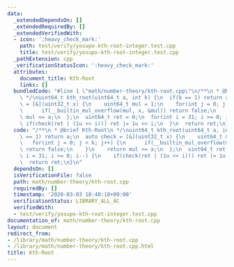 ```yaml
---
data:
  _extendedDependsOn: []
  _extendedRequiredBy: []
  _extendedVerifiedWith:
  - icon: ':heavy_check_mark:'
    path: test/verify/yosupo-kth-root-integer.test.cpp
    title: test/verify/yosupo-kth-root-integer.test.cpp
  _pathExtension: cpp
  _verificationStatusIcon: ':heavy_check_mark:'
  attributes:
    document_title: Kth-Root
    links: []
  bundledCode: "#line 1 \"math/number-theory/kth-root.cpp\"\n/**\n * @brief Kth-Root\n\
    \ */\nuint64_t kth_root(uint64_t a, int k) {\n  if(k == 1) return a;\n  auto check\
    \ = [&](uint32_t x) {\n    uint64_t mul = 1;\n    for(int j = 0; j < k; j++) {\n\
    \      if(__builtin_mul_overflow(mul, x, &mul)) return false;\n    }\n    return\
    \ mul <= a;\n  };\n  uint64_t ret = 0;\n  for(int i = 31; i >= 0; i--) {\n   \
    \ if(check(ret | (1u << i))) ret |= 1u << i;\n  }\n  return ret;\n}\n"
  code: "/**\n * @brief Kth-Root\n */\nuint64_t kth_root(uint64_t a, int k) {\n  if(k\
    \ == 1) return a;\n  auto check = [&](uint32_t x) {\n    uint64_t mul = 1;\n \
    \   for(int j = 0; j < k; j++) {\n      if(__builtin_mul_overflow(mul, x, &mul))\
    \ return false;\n    }\n    return mul <= a;\n  };\n  uint64_t ret = 0;\n  for(int\
    \ i = 31; i >= 0; i--) {\n    if(check(ret | (1u << i))) ret |= 1u << i;\n  }\n\
    \  return ret;\n}\n"
  dependsOn: []
  isVerificationFile: false
  path: math/number-theory/kth-root.cpp
  requiredBy: []
  timestamp: '2020-03-03 18:40:18+09:00'
  verificationStatus: LIBRARY_ALL_AC
  verifiedWith:
  - test/verify/yosupo-kth-root-integer.test.cpp
documentation_of: math/number-theory/kth-root.cpp
layout: document
redirect_from:
- /library/math/number-theory/kth-root.cpp
- /library/math/number-theory/kth-root.cpp.html
title: Kth-Root
---
```

